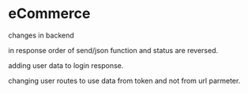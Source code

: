 # eCommerce

changes in backend

in response order of send/json function and status are reversed.

adding user data to login response.

changing user routes to use data from token and not from url parmeter.